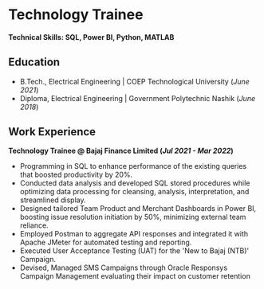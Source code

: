 # Technology Trainee

#### Technical Skills: SQL, Power BI, Python, MATLAB

## Education
- B.Tech., Electrical Engineering | COEP Technological University (_June 2021_)								       		
- Diploma, Electrical Engineering	| Government Polytechnic Nashik (_June 2018_)	 			        		

## Work Experience
**Technology Trainee @ Bajaj Finance Limited (_Jul 2021 - Mar 2022_)**
- Programming in SQL to enhance performance of the existing queries that boosted productivity by 20%.
- Conducted data analysis and developed SQL stored procedures while optimizing data processing for cleansing, analysis, interpretation, and streamlined display.
- Designed tailored Team Product and Merchant Dashboards in Power BI, boosting issue resolution initiation by 50%, minimizing external team reliance.
- Employed Postman to aggregate API responses and integrated it with Apache JMeter for automated testing and reporting.
- Executed User Acceptance Testing (UAT) for the 'New to Bajaj (NTB)' Campaign.
- Devised, Managed SMS Campaigns through Oracle Responsys Campaign Management evaluating their impact on customer retention
